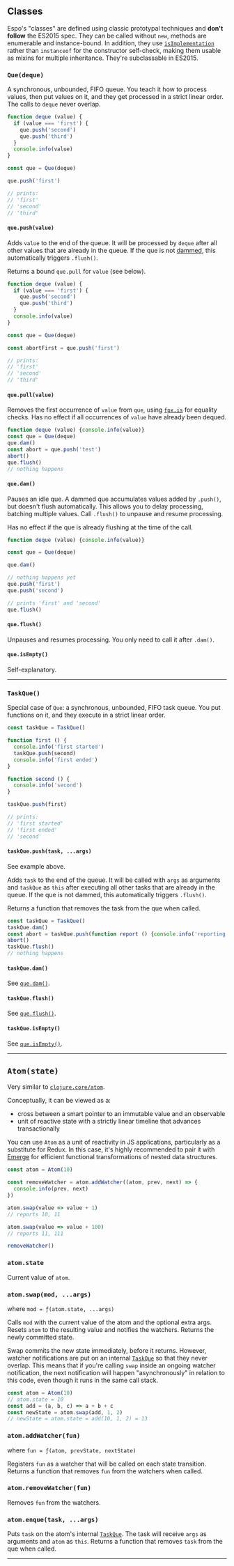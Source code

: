 ## Classes

Espo's "classes" are defined using classic prototypal techniques and **don't
follow** the ES2015 spec. They can be called without `new`, methods are
enumerable and instance-bound. In addition, they use
[`isImplementation`](#-isimplementation-iface-value-)
rather than `instanceof` for the constructor self-check, making them
usable as mixins for multiple inheritance. They're subclassable in ES2015.

### `Que(deque)`

A synchronous, unbounded, FIFO queue. You teach it how to process values, then
put values on it, and they get processed in a strict linear order. The calls
to `deque` never overlap.

```js
function deque (value) {
  if (value === 'first') {
    que.push('second')
    que.push('third')
  }
  console.info(value)
}

const que = Que(deque)

que.push('first')

// prints:
// 'first'
// 'second'
// 'third'
```

#### `que.push(value)`

Adds `value` to the end of the queue. It will be processed by `deque` after all
other values that are already in the queue. If the que is not
[dammed](#-que-dam-), this automatically triggers `.flush()`.

Returns a bound `que.pull` for `value` (see below).

```js
function deque (value) {
  if (value === 'first') {
    que.push('second')
    que.push('third')
  }
  console.info(value)
}

const que = Que(deque)

const abortFirst = que.push('first')

// prints:
// 'first'
// 'second'
// 'third'
```

#### `que.pull(value)`

Removes the first occurrence of `value` from `que`, using
<a href="http://mitranim.com/fpx/#-is-one-other-" target="_blank">`fpx.is`</a>
for equality checks. Has no effect if all occurrences of `value` have already
been dequed.

```js
function deque (value) {console.info(value)}
const que = Que(deque)
que.dam()
const abort = que.push('test')
abort()
que.flush()
// nothing happens
```

#### `que.dam()`

Pauses an idle que. A dammed que accumulates values added by `.push()`, but
doesn't flush automatically. This allows you to delay processing, batching
multiple values. Call `.flush()` to unpause and resume processing.

Has no effect if the que is already flushing at the time of the call.

```js
function deque (value) {console.info(value)}

const que = Que(deque)

que.dam()

// nothing happens yet
que.push('first')
que.push('second')

// prints 'first' and 'second'
que.flush()
```

#### `que.flush()`

Unpauses and resumes processing. You only need to call it after `.dam()`.

#### `que.isEmpty()`

Self-explanatory.

----

### `TaskQue()`

Special case of `Que`: a synchronous, unbounded, FIFO task queue. You put
functions on it, and they execute in a strict linear order.

```js
const taskQue = TaskQue()

function first () {
  console.info('first started')
  taskQue.push(second)
  console.info('first ended')
}

function second () {
  console.info('second')
}

taskQue.push(first)

// prints:
// 'first started'
// 'first ended'
// 'second'
```

#### `taskQue.push(task, ...args)`

See example above.

Adds `task` to the end of the queue. It will be called with `args` as arguments
and `taskQue` as `this` after executing all other tasks that are already in the
queue. If the que is not dammed, this automatically triggers `.flush()`.

Returns a function that removes the task from the que when called.

```js
const taskQue = TaskQue()
taskQue.dam()
const abort = taskQue.push(function report () {console.info('reporting')})
abort()
taskQue.flush()
// nothing happens
```

#### `taskQue.dam()`

See [`que.dam()`](#-que-dam-).

#### `taskQue.flush()`

See [`que.flush()`](#-que-flush-).

#### `taskQue.isEmpty()`

See [`que.isEmpty()`](#-que-isempty-).

----

## `Atom(state)`

Very similar to
<a href="https://clojuredocs.org/clojure.core/atom" target="_blank">`clojure.core/atom`</a>.

Conceptually, it can be viewed as a:

  * cross between a smart pointer to an immutable value and an observable
  * unit of reactive state with a strictly linear timeline that advances transactionally

You can use `Atom` as a unit of reactivity in JS applications, particularly as
a substitute for Redux. In this case, it's highly recommended to pair it with
<a href="https://github.com/Mitranim/emerge" target="_blank">Emerge</a> for
efficient functional transformations of nested data structures.

```js
const atom = Atom(10)

const removeWatcher = atom.addWatcher((atom, prev, next) => {
  console.info(prev, next)
})

atom.swap(value => value + 1)
// reports 10, 11

atom.swap(value => value + 100)
// reports 11, 111

removeWatcher()
```

### `atom.state`

Current value of `atom`.

### `atom.swap(mod, ...args)`

where `mod = ƒ(atom.state, ...args)`

Calls `mod` with the current value of the atom and the optional extra args.
Resets `atom` to the resulting value and notifies the watchers. Returns the
newly committed state.

Swap commits the new state immediately, before it returns. However, watcher
notifications are put on an internal [`TaskQue`](#-taskque-) so that they never
overlap. This means that if you're calling `swap` inside an ongoing watcher
notification, the next notification will happen "asynchronously" in relation to
this code, even though it runs in the same call stack.

```js
const atom = Atom(10)
// atom.state = 10
const add = (a, b, c) => a + b + c
const newState = atom.swap(add, 1, 2)
// newState = atom.state = add(10, 1, 2) = 13
```

### `atom.addWatcher(fun)`

where `fun = ƒ(atom, prevState, nextState)`

Registers `fun` as a watcher that will be called on each state transition.
Returns a function that removes `fun` from the watchers when called.

### `atom.removeWatcher(fun)`

Removes `fun` from the watchers.

### `atom.enque(task, ...args)`

Puts `task` on the atom's internal [`TaskQue`](#-taskque-). The task will
receive `args` as arguments and `atom` as `this`. Returns a function that
removes `task` from the que when called.

----
